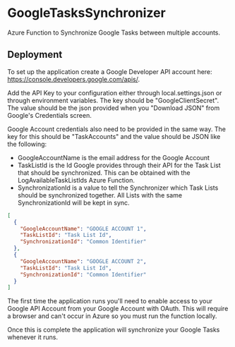 # GoogleTasksSynchronizer
Azure Function to Synchronize Google Tasks between multiple accounts.

## Deployment

To set up the application create a Google Developer API account here: https://console.developers.google.com/apis/.

Add the API Key to your configuration either through local.settings.json or through environment variables.  The key should be "GoogleClientSecret".  The value should be the json provided when you "Download JSON" from Google's Credentials screen.

Google Account credentials also need to be provided in the same way.  The key for this should be "TaskAccounts" and the value should be JSON like the following:

* GoogleAccountName is the email address for the Google Account
* TaskListId is the Id Google provides through their API for the Task List that should be synchronized.  This can be obtained with the LogAvailableTaskListIds Azure Function.
* SynchronizationId is a value to tell the Synchronizer which Task Lists should be synchronized together.  All Lists with the same SynchronizationId will be kept in sync.

```json
[
  {
    "GoogleAccountName": "GOOGLE ACCOUNT 1",
    "TaskListId": "Task List Id",
    "SynchronizationId": "Common Identifier"
  },
  {
    "GoogleAccountName": "GOOGLE ACCOUNT 2",
    "TaskListId": "Task List Id",
    "SynchronizationId": "Common Identifier"
  }
]
```

The first time the application runs you'll need to enable access to your Google API Account from your Google Account with OAuth.  This will require a browser and can't occur in Azure so you must run the function locally.

Once this is complete the application will synchronize your Google Tasks whenever it runs.
